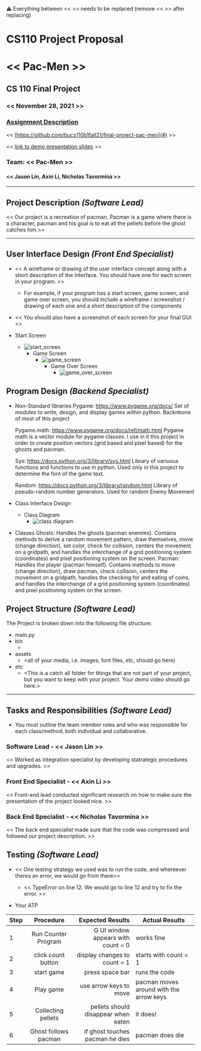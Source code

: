 :warning: Everything between << >> needs to be replaced (remove << >> after replacing)
# CS110 Project Proposal
# << Pac-Men >>
## CS 110 Final Project
### << November 28, 2021 >>
### [Assignment Description](https://docs.google.com/document/d/1H4R6yLL7som1lglyXWZ04RvTp_RvRFCCBn6sqv-82ps/edit#)

<< [https://github.com/bucs110b1fall21/final-project-pac-men](#) >>

<< [link to demo presentation slides](#) >>

### Team: << Pac-Men >>
#### << Jason Lin, Axin Li, Nicholas Tavormina >>

***

## Project Description *(Software Lead)*
<< Our project is a recreation of pacman. Pacman is a game where there is a character, pacman and his goal is to eat all the pellets before the ghost catches him.>>

***    

## User Interface Design *(Front End Specialist)*
* << A wireframe or drawing of the user interface concept along with a short description of the interface. You should have one for each screen in your program. >>
    * For example, if your program has a start screen, game screen, and game over screen, you should include a wireframe / screenshot / drawing of each one and a short description of the components
* << You should also have a screenshot of each screen for your final GUI >>

* Start Screen
  * ![start_screen](assets/start_screen.png)
    * Game Screen
      * ![game_screen](assets/game_screen.png)
        * Game Over Screen
          * ![game_over_screen](assets/game_over_screen.png)

## Program Design *(Backend Specialist)*
* Non-Standard libraries 
    Pygame: https://www.pygame.org/docs/
    Set of modules to write, design, and display games within python. Backnbone of most of this project

    Pygame.math: https://www.pygame.org/docs/ref/math.html
    Pygame math is a vector module for pygame classes. I use in it this project in order to create position vectors (grid based and pixel based) for the ghosts and pacman.

    Sys: https://docs.python.org/3/library/sys.html
    Library of variuous functions and functions to use in python. Used only in this project to determine the font of the game text.

    Random: https://docs.python.org/3/library/random.html
    Library of pseudo-random number generators. Used for random Enemy Movement

* Class Interface Design
    * Class Diagram
        * ![class diagram](assets/class_diagram.jpg)
        
* Classes
    Ghosts: Handles the ghosts (pacman enemies). Contains methods to derive a random movement pattern, draw themselves, move (change direction), set color, check for collision, centers the movement on a gridpath, and handles the interchange of a grid positioning system (coordinates) and pixel positioning system on the screen.
    Pacman: Handles the player (pacman himself). Contains methods to move (change direction), draw pacman, check collision, centers the movement on a gridpath, handles the checking for and eating of coins, and handles the interchange of a grid positioning system (coordinates) and pixel positioning system on the screen.

## Project Structure *(Software Lead)*

The Project is broken down into the following file structure:
* main.py
* bin
    * <all of your python files should go here>
* assets
    * <all of your media, i.e. images, font files, etc, should go here)
* etc
    * <This is a catch all folder for things that are not part of your project, but you want to keep with your project. Your demo video should go here.>

***

## Tasks and Responsibilities *(Software Lead)*
* You must outline the team member roles and who was responsible for each class/method, both individual and collaborative.

### Software Lead - << Jason Lin >>

<< Worked as integration specialist by developing statrategic procedures and upgrades. >>

### Front End Specialist - << Axin Li >>

<< Front-end lead conducted significant research on how to make sure the presentation of the project looked nice. >>

### Back End Specialist - << Nicholas Tavormina >>

<< The back end specialist made sure that the code was compressed and followed our project description. >>

## Testing *(Software Lead)*
* << One testing strategy we used was to run the code, and whereever theres an error, we would go from there>>
    * << TypeError on line 12. We would go to line 12 and try to fix the error. >>

* Your ATP

| Step                  | Procedure     | Expected Results  | Actual Results |
| ----------------------|:-------------:| -----------------:| -------------- |
|  1  | Run Counter Program  | G UI window appears with count = 0| works fine|
|  2  | click count button  | display changes to count = 1  |starts with count = 1|
|  3  | start game        |press space bar|  runs the code |
|  4  | Play game|use arrow keys to move|pacman moves around with the arrow keys|
|  5  | Collecting pellets | pellets should disappear when eaten| it does! |
|  6  | Ghost follows pacman| if ghost touches pacman he dies| pacman does die|

 
